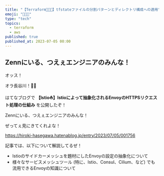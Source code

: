 ```yaml
---
title: "【Terraform🧑🏻‍🚀】tfstateファイルの分割パターンとディレクトリ構成への適用"
emoji: "🧑🏻‍🚀"
type: "tech"
topics:
  - terraform
  - aws
published: true
published_at: 2023-07-05 00:00
---
```


## Zennにいる、つえぇエンジニアのみんな！

オッス！

オラ長谷川！✋🏻

はてなブログで **【Istio⛵️】Istioによって抽象化されるEnvoyのHTTPSリクエスト処理の仕組み** を公開したぞ！

Zennにいる、つえぇエンジニアのみんな！

ぜってぇ見にきてくれよな！

https://hiroki-hasegawa.hatenablog.jp/entry/2023/07/05/001756

記事では、以下について解説してるぜ！

- Istioのサイドカーメッシュを題材にしたEnvoyの設定の抽象化について
- 様々なサービスメッシュツール (特に、Istio、Consul、Cilium、など) でも流用できるEnvoyの知識について
